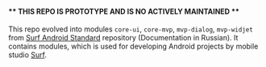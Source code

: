 #### ** THIS REPO IS PROTOTYPE AND IS NO ACTIVELY MAINTAINED **

This repo evolved into modules `core-ui`, `core-mvp`, `mvp-dialog`, `mvp-widjet` from [Surf Android Standard](https://bitbucket.org/surfstudio/android-standard/) repository (Documentation in Russian). It contains modules, which is used for developing Android projects by mobile studio [Surf](http://surfstudio.ru/).
